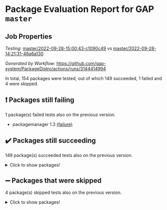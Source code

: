 # Package Evaluation Report for GAP `master`

## Job Properties

*Testing:* [master/2022-09-28-15:00:43-c1090c49](https://github.com/gap-system/PackageDistro/blob/data/reports/master/2022-09-28-15:00:43-c1090c49) vs [master/2022-09-28-14:21:31-48a6a130](https://github.com/gap-system/PackageDistro/blob/data/reports/master/2022-09-28-14:21:31-48a6a130)

*Generated by Workflow:* https://github.com/gap-system/PackageDistro/actions/runs/3144414994

In total, 154 packages were tested, out of which 149 succeeded, 1 failed and 4 were skipped.

## :exclamation: Packages still failing

1 package(s) failed tests also on the previous version.
- packagemanager 1.3 [(failure)](https://github.com/gap-system/PackageDistro/actions/runs/3144414994/jobs/5110594130)

## :heavy_check_mark: Packages still succeeding

149 package(s) succeeded tests also on the previous version.
<details><summary>Click to show packages!</summary>

- 4ti2interface 2022.09-01 [(success)](https://github.com/gap-system/PackageDistro/actions/runs/3144414994/jobs/5110577391)
- ace 5.6.1 [(success)](https://github.com/gap-system/PackageDistro/actions/runs/3144414994/jobs/5110577567)
- aclib 1.3.2 [(success)](https://github.com/gap-system/PackageDistro/actions/runs/3144414994/jobs/5110577711)
- agt 0.2 [(success)](https://github.com/gap-system/PackageDistro/actions/runs/3144414994/jobs/5110577830)
- alnuth 3.2.1 [(success)](https://github.com/gap-system/PackageDistro/actions/runs/3144414994/jobs/5110577964)
- anupq 3.2.6 [(success)](https://github.com/gap-system/PackageDistro/actions/runs/3144414994/jobs/5110578083)
- atlasrep 2.1.5 [(success)](https://github.com/gap-system/PackageDistro/actions/runs/3144414994/jobs/5110578322)
- autodoc 2022.07.10 [(success)](https://github.com/gap-system/PackageDistro/actions/runs/3144414994/jobs/5110578460)
- automata 1.15 [(success)](https://github.com/gap-system/PackageDistro/actions/runs/3144414994/jobs/5110578588)
- automgrp 1.3.2 [(success)](https://github.com/gap-system/PackageDistro/actions/runs/3144414994/jobs/5110578711)
- autpgrp 1.11 [(success)](https://github.com/gap-system/PackageDistro/actions/runs/3144414994/jobs/5110578893)
- cap 2022.09-20 [(success)](https://github.com/gap-system/PackageDistro/actions/runs/3144414994/jobs/5110579038)
- caratinterface 2.3.4 [(success)](https://github.com/gap-system/PackageDistro/actions/runs/3144414994/jobs/5110579191)
- cddinterface 2022.08.11 [(success)](https://github.com/gap-system/PackageDistro/actions/runs/3144414994/jobs/5110579359)
- circle 1.6.5 [(success)](https://github.com/gap-system/PackageDistro/actions/runs/3144414994/jobs/5110579496)
- classicpres 1.22 [(success)](https://github.com/gap-system/PackageDistro/actions/runs/3144414994/jobs/5110579608)
- cohomolo 1.6.10 [(success)](https://github.com/gap-system/PackageDistro/actions/runs/3144414994/jobs/5110579736)
- congruence 1.2.4 [(success)](https://github.com/gap-system/PackageDistro/actions/runs/3144414994/jobs/5110579868)
- corelg 1.56 [(success)](https://github.com/gap-system/PackageDistro/actions/runs/3144414994/jobs/5110580018)
- crime 1.6 [(success)](https://github.com/gap-system/PackageDistro/actions/runs/3144414994/jobs/5110580153)
- crisp 1.4.5 [(success)](https://github.com/gap-system/PackageDistro/actions/runs/3144414994/jobs/5110580285)
- crypting 0.10.2 [(success)](https://github.com/gap-system/PackageDistro/actions/runs/3144414994/jobs/5110580442)
- cryst 4.1.25 [(success)](https://github.com/gap-system/PackageDistro/actions/runs/3144414994/jobs/5110580592)
- crystcat 1.1.10 [(success)](https://github.com/gap-system/PackageDistro/actions/runs/3144414994/jobs/5110580750)
- ctbllib 1.3.4 [(success)](https://github.com/gap-system/PackageDistro/actions/runs/3144414994/jobs/5110580870)
- cubefree 1.19 [(success)](https://github.com/gap-system/PackageDistro/actions/runs/3144414994/jobs/5110580980)
- curlinterface 2.3.1 [(success)](https://github.com/gap-system/PackageDistro/actions/runs/3144414994/jobs/5110581098)
- cvec 2.7.6 [(success)](https://github.com/gap-system/PackageDistro/actions/runs/3144414994/jobs/5110581239)
- datastructures 0.2.7 [(success)](https://github.com/gap-system/PackageDistro/actions/runs/3144414994/jobs/5110581384)
- deepthought 1.0.5 [(success)](https://github.com/gap-system/PackageDistro/actions/runs/3144414994/jobs/5110581528)
- design 1.7 [(success)](https://github.com/gap-system/PackageDistro/actions/runs/3144414994/jobs/5110581694)
- difsets 2.3.1 [(success)](https://github.com/gap-system/PackageDistro/actions/runs/3144414994/jobs/5110581857)
- digraphs 1.6.0 [(success)](https://github.com/gap-system/PackageDistro/actions/runs/3144414994/jobs/5110582048)
- edim 1.3.6 [(success)](https://github.com/gap-system/PackageDistro/actions/runs/3144414994/jobs/5110582196)
- example 4.3.2 [(success)](https://github.com/gap-system/PackageDistro/actions/runs/3144414994/jobs/5110582347)
- examplesforhomalg 2022.08-04 [(success)](https://github.com/gap-system/PackageDistro/actions/runs/3144414994/jobs/5110582487)
- factint 1.6.3 [(success)](https://github.com/gap-system/PackageDistro/actions/runs/3144414994/jobs/5110582628)
- ferret 1.0.8 [(success)](https://github.com/gap-system/PackageDistro/actions/runs/3144414994/jobs/5110582796)
- fga 1.4.0 [(success)](https://github.com/gap-system/PackageDistro/actions/runs/3144414994/jobs/5110583018)
- fining 1.5.1 [(success)](https://github.com/gap-system/PackageDistro/actions/runs/3144414994/jobs/5110583153)
- float 1.0.3 [(success)](https://github.com/gap-system/PackageDistro/actions/runs/3144414994/jobs/5110583311)
- format 1.4.3 [(success)](https://github.com/gap-system/PackageDistro/actions/runs/3144414994/jobs/5110583456)
- forms 1.2.8 [(success)](https://github.com/gap-system/PackageDistro/actions/runs/3144414994/jobs/5110583659)
- fplsa 1.2.5 [(success)](https://github.com/gap-system/PackageDistro/actions/runs/3144414994/jobs/5110584202)
- fr 2.4.10 [(success)](https://github.com/gap-system/PackageDistro/actions/runs/3144414994/jobs/5110584399)
- francy 1.2.5 [(success)](https://github.com/gap-system/PackageDistro/actions/runs/3144414994/jobs/5110584611)
- fwtree 1.3 [(success)](https://github.com/gap-system/PackageDistro/actions/runs/3144414994/jobs/5110584796)
- gapdoc 1.6.6 [(success)](https://github.com/gap-system/PackageDistro/actions/runs/3144414994/jobs/5110584994)
- gauss 2022.09-01 [(success)](https://github.com/gap-system/PackageDistro/actions/runs/3144414994/jobs/5110585144)
- gaussforhomalg 2022.08-03 [(success)](https://github.com/gap-system/PackageDistro/actions/runs/3144414994/jobs/5110585253)
- gbnp 1.0.5 [(success)](https://github.com/gap-system/PackageDistro/actions/runs/3144414994/jobs/5110585375)
- generalizedmorphismsforcap 2022.08-01 [(success)](https://github.com/gap-system/PackageDistro/actions/runs/3144414994/jobs/5110585501)
- genss 1.6.8 [(success)](https://github.com/gap-system/PackageDistro/actions/runs/3144414994/jobs/5110585687)
- gradedmodules 2022.09-02 [(success)](https://github.com/gap-system/PackageDistro/actions/runs/3144414994/jobs/5110585891)
- gradedringforhomalg 2022.08-02 [(success)](https://github.com/gap-system/PackageDistro/actions/runs/3144414994/jobs/5110586074)
- grape 4.8.5 [(success)](https://github.com/gap-system/PackageDistro/actions/runs/3144414994/jobs/5110586281)
- groupoids 1.71 [(success)](https://github.com/gap-system/PackageDistro/actions/runs/3144414994/jobs/5110586532)
- grpconst 2.6.2 [(success)](https://github.com/gap-system/PackageDistro/actions/runs/3144414994/jobs/5110586701)
- guarana 0.96.3 [(success)](https://github.com/gap-system/PackageDistro/actions/runs/3144414994/jobs/5110586896)
- guava 3.17 [(success)](https://github.com/gap-system/PackageDistro/actions/runs/3144414994/jobs/5110587050)
- hap 1.47 [(success)](https://github.com/gap-system/PackageDistro/actions/runs/3144414994/jobs/5110587235)
- hapcryst 0.1.15 [(success)](https://github.com/gap-system/PackageDistro/actions/runs/3144414994/jobs/5110587392)
- hecke 1.5.3 [(success)](https://github.com/gap-system/PackageDistro/actions/runs/3144414994/jobs/5110587617)
- help 3.5 [(success)](https://github.com/gap-system/PackageDistro/actions/runs/3144414994/jobs/5110587766)
- homalg 2022.08-04 [(success)](https://github.com/gap-system/PackageDistro/actions/runs/3144414994/jobs/5110587925)
- homalgtocas 2022.09-01 [(success)](https://github.com/gap-system/PackageDistro/actions/runs/3144414994/jobs/5110588091)
- idrel 2.44 [(success)](https://github.com/gap-system/PackageDistro/actions/runs/3144414994/jobs/5110588239)
- images 1.3.1 [(success)](https://github.com/gap-system/PackageDistro/actions/runs/3144414994/jobs/5110588407)
- intpic 0.3.0 [(success)](https://github.com/gap-system/PackageDistro/actions/runs/3144414994/jobs/5110588544)
- io 4.7.3 [(success)](https://github.com/gap-system/PackageDistro/actions/runs/3144414994/jobs/5110588674)
- io_forhomalg 2022.09-01 [(success)](https://github.com/gap-system/PackageDistro/actions/runs/3144414994/jobs/5110588852)
- irredsol 1.4.3 [(success)](https://github.com/gap-system/PackageDistro/actions/runs/3144414994/jobs/5110588999)
- json 2.1.0 [(success)](https://github.com/gap-system/PackageDistro/actions/runs/3144414994/jobs/5110589117)
- jupyterkernel 1.4.1 [(success)](https://github.com/gap-system/PackageDistro/actions/runs/3144414994/jobs/5110589255)
- jupyterviz 1.5.6 [(success)](https://github.com/gap-system/PackageDistro/actions/runs/3144414994/jobs/5110589415)
- kan 1.34 [(success)](https://github.com/gap-system/PackageDistro/actions/runs/3144414994/jobs/5110589567)
- kbmag 1.5.10 [(success)](https://github.com/gap-system/PackageDistro/actions/runs/3144414994/jobs/5110589744)
- laguna 3.9.5 [(success)](https://github.com/gap-system/PackageDistro/actions/runs/3144414994/jobs/5110589900)
- liealgdb 2.2.1 [(success)](https://github.com/gap-system/PackageDistro/actions/runs/3144414994/jobs/5110590039)
- liepring 2.7 [(success)](https://github.com/gap-system/PackageDistro/actions/runs/3144414994/jobs/5110590177)
- liering 2.4.2 [(success)](https://github.com/gap-system/PackageDistro/actions/runs/3144414994/jobs/5110590329)
- linearalgebraforcap 2022.09-11 [(success)](https://github.com/gap-system/PackageDistro/actions/runs/3144414994/jobs/5110590728)
- localizeringforhomalg 2022.09-01 [(success)](https://github.com/gap-system/PackageDistro/actions/runs/3144414994/jobs/5110590861)
- loops 3.4.2 [(success)](https://github.com/gap-system/PackageDistro/actions/runs/3144414994/jobs/5110591175)
- lpres 1.0.3 [(success)](https://github.com/gap-system/PackageDistro/actions/runs/3144414994/jobs/5110591316)
- majoranaalgebras 1.4 [(success)](https://github.com/gap-system/PackageDistro/actions/runs/3144414994/jobs/5110591456)
- mapclass 1.4.6 [(success)](https://github.com/gap-system/PackageDistro/actions/runs/3144414994/jobs/5110591590)
- matgrp 0.70 [(success)](https://github.com/gap-system/PackageDistro/actions/runs/3144414994/jobs/5110591768)
- matricesforhomalg 2022.09-01 [(success)](https://github.com/gap-system/PackageDistro/actions/runs/3144414994/jobs/5110591952)
- modisom 2.5.3 [(success)](https://github.com/gap-system/PackageDistro/actions/runs/3144414994/jobs/5110592132)
- modulepresentationsforcap 2022.09-01 [(success)](https://github.com/gap-system/PackageDistro/actions/runs/3144414994/jobs/5110592361)
- modules 2022.09-01 [(success)](https://github.com/gap-system/PackageDistro/actions/runs/3144414994/jobs/5110592509)
- monoidalcategories 2022.09-09 [(success)](https://github.com/gap-system/PackageDistro/actions/runs/3144414994/jobs/5110592672)
- nconvex 2022.08-01 [(success)](https://github.com/gap-system/PackageDistro/actions/runs/3144414994/jobs/5110592814)
- nilmat 1.4.2 [(success)](https://github.com/gap-system/PackageDistro/actions/runs/3144414994/jobs/5110592948)
- nock 1.5 [(success)](https://github.com/gap-system/PackageDistro/actions/runs/3144414994/jobs/5110593103)
- normalizinterface 1.3.4 [(success)](https://github.com/gap-system/PackageDistro/actions/runs/3144414994/jobs/5110593249)
- nq 2.5.8 [(success)](https://github.com/gap-system/PackageDistro/actions/runs/3144414994/jobs/5110593406)
- numericalsgps 1.3.1 [(success)](https://github.com/gap-system/PackageDistro/actions/runs/3144414994/jobs/5110593577)
- openmath 11.5.1 [(success)](https://github.com/gap-system/PackageDistro/actions/runs/3144414994/jobs/5110593758)
- orb 4.9.0 [(success)](https://github.com/gap-system/PackageDistro/actions/runs/3144414994/jobs/5110593967)
- patternclass 2.4.2 [(success)](https://github.com/gap-system/PackageDistro/actions/runs/3144414994/jobs/5110594285)
- permut 2.0.4 [(success)](https://github.com/gap-system/PackageDistro/actions/runs/3144414994/jobs/5110594437)
- polenta 1.3.10 [(success)](https://github.com/gap-system/PackageDistro/actions/runs/3144414994/jobs/5110594585)
- polymaking 0.8.6 [(success)](https://github.com/gap-system/PackageDistro/actions/runs/3144414994/jobs/5110594784)
- primgrp 3.4.2 [(success)](https://github.com/gap-system/PackageDistro/actions/runs/3144414994/jobs/5110594973)
- profiling 2.5.0 [(success)](https://github.com/gap-system/PackageDistro/actions/runs/3144414994/jobs/5110595149)
- qpa 1.34 [(success)](https://github.com/gap-system/PackageDistro/actions/runs/3144414994/jobs/5110595309)
- quagroup 1.8.3 [(success)](https://github.com/gap-system/PackageDistro/actions/runs/3144414994/jobs/5110595537)
- radiroot 2.9 [(success)](https://github.com/gap-system/PackageDistro/actions/runs/3144414994/jobs/5110595736)
- rcwa 4.7.0 [(success)](https://github.com/gap-system/PackageDistro/actions/runs/3144414994/jobs/5110595926)
- rds 1.8 [(success)](https://github.com/gap-system/PackageDistro/actions/runs/3144414994/jobs/5110596104)
- recog 1.4.2 [(success)](https://github.com/gap-system/PackageDistro/actions/runs/3144414994/jobs/5110596312)
- repndecomp 1.2.1 [(success)](https://github.com/gap-system/PackageDistro/actions/runs/3144414994/jobs/5110596493)
- repsn 3.1.0 [(success)](https://github.com/gap-system/PackageDistro/actions/runs/3144414994/jobs/5110596638)
- resclasses 4.7.3 [(success)](https://github.com/gap-system/PackageDistro/actions/runs/3144414994/jobs/5110596782)
- ringsforhomalg 2022.09-01 [(success)](https://github.com/gap-system/PackageDistro/actions/runs/3144414994/jobs/5110596909)
- sco 2022.09-01 [(success)](https://github.com/gap-system/PackageDistro/actions/runs/3144414994/jobs/5110597059)
- scscp 2.3.1 [(success)](https://github.com/gap-system/PackageDistro/actions/runs/3144414994/jobs/5110597284)
- semigroups 5.0.2 [(success)](https://github.com/gap-system/PackageDistro/actions/runs/3144414994/jobs/5110597464)
- sglppow 2.2 [(success)](https://github.com/gap-system/PackageDistro/actions/runs/3144414994/jobs/5110597618)
- sgpviz 0.999.5 [(success)](https://github.com/gap-system/PackageDistro/actions/runs/3144414994/jobs/5110597748)
- simpcomp 2.1.14 [(success)](https://github.com/gap-system/PackageDistro/actions/runs/3144414994/jobs/5110597921)
- singular 2022.09.23 [(success)](https://github.com/gap-system/PackageDistro/actions/runs/3144414994/jobs/5110598080)
- sla 1.5.3 [(success)](https://github.com/gap-system/PackageDistro/actions/runs/3144414994/jobs/5110598356)
- smallgrp 1.5 [(success)](https://github.com/gap-system/PackageDistro/actions/runs/3144414994/jobs/5110598496)
- smallsemi 0.6.13 [(success)](https://github.com/gap-system/PackageDistro/actions/runs/3144414994/jobs/5110598650)
- sonata 2.9.4 [(success)](https://github.com/gap-system/PackageDistro/actions/runs/3144414994/jobs/5110598783)
- sophus 1.27 [(success)](https://github.com/gap-system/PackageDistro/actions/runs/3144414994/jobs/5110598895)
- spinsym 1.5.2 [(success)](https://github.com/gap-system/PackageDistro/actions/runs/3144414994/jobs/5110599006)
- standardff 0.9.4 [(success)](https://github.com/gap-system/PackageDistro/actions/runs/3144414994/jobs/5110599229)
- symbcompcc 1.3.2 [(success)](https://github.com/gap-system/PackageDistro/actions/runs/3144414994/jobs/5110599374)
- thelma 1.3 [(success)](https://github.com/gap-system/PackageDistro/actions/runs/3144414994/jobs/5110599579)
- tomlib 1.2.9 [(success)](https://github.com/gap-system/PackageDistro/actions/runs/3144414994/jobs/5110599716)
- toolsforhomalg 2022.09-07 [(success)](https://github.com/gap-system/PackageDistro/actions/runs/3144414994/jobs/5110599827)
- toric 1.9.5 [(success)](https://github.com/gap-system/PackageDistro/actions/runs/3144414994/jobs/5110599925)
- toricvarieties 2022.07.13 [(success)](https://github.com/gap-system/PackageDistro/actions/runs/3144414994/jobs/5110600117)
- transgrp 3.6.3 [(success)](https://github.com/gap-system/PackageDistro/actions/runs/3144414994/jobs/5110600264)
- ugaly 4.0.3 [(success)](https://github.com/gap-system/PackageDistro/actions/runs/3144414994/jobs/5110600406)
- unipot 1.5 [(success)](https://github.com/gap-system/PackageDistro/actions/runs/3144414994/jobs/5110600556)
- unitlib 4.1.0 [(success)](https://github.com/gap-system/PackageDistro/actions/runs/3144414994/jobs/5110600682)
- utils 0.77 [(success)](https://github.com/gap-system/PackageDistro/actions/runs/3144414994/jobs/5110600805)
- uuid 0.7 [(success)](https://github.com/gap-system/PackageDistro/actions/runs/3144414994/jobs/5110600937)
- walrus 0.9991 [(success)](https://github.com/gap-system/PackageDistro/actions/runs/3144414994/jobs/5110601058)
- wedderga 4.10.2 [(success)](https://github.com/gap-system/PackageDistro/actions/runs/3144414994/jobs/5110601190)
- xmod 2.88 [(success)](https://github.com/gap-system/PackageDistro/actions/runs/3144414994/jobs/5110601438)
- xmodalg 1.22 [(success)](https://github.com/gap-system/PackageDistro/actions/runs/3144414994/jobs/5110601641)
- yangbaxter 0.10.1 [(success)](https://github.com/gap-system/PackageDistro/actions/runs/3144414994/jobs/5110601775)
- zeromqinterface 0.14 [(success)](https://github.com/gap-system/PackageDistro/actions/runs/3144414994/jobs/5110601900)
</details>

## :heavy_minus_sign: Packages that were skipped

4 package(s) skipped tests also on the previous version.
<details><summary>Click to show packages!</summary>

- browse 1.8.15 [(skipped)](https://github.com/gap-system/PackageDistro/actions/runs/3144414994/jobs/5110390799)
- itc 1.5.1 [(skipped)](https://github.com/gap-system/PackageDistro/actions/runs/3144414994/jobs/5110390799)
- polycyclic 2.16 [(skipped)](https://github.com/gap-system/PackageDistro/actions/runs/3144414994/jobs/5110390799)
- xgap 4.31 [(skipped)](https://github.com/gap-system/PackageDistro/actions/runs/3144414994/jobs/5110390799)
</details>

